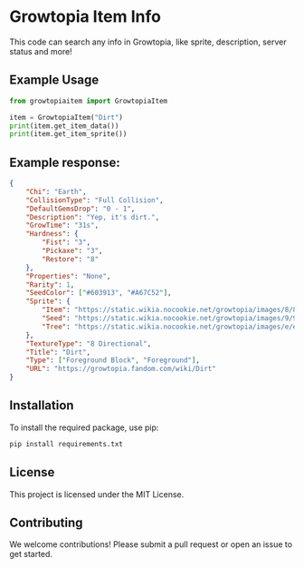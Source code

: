 # Growtopia Item Info

This code can search any info in Growtopia, like sprite, description, server status and more!

## Example Usage

```python
from growtopiaitem import GrowtopiaItem

item = GrowtopiaItem("Dirt")
print(item.get_item_data())
print(item.get_item_sprite())
```

## Example response:
```json
{
    "Chi": "Earth",
    "CollisionType": "Full Collision",
    "DefaultGemsDrop": "0 - 1",
    "Description": "Yep, it's dirt.",
    "GrowTime": "31s",
    "Hardness": {
        "Fist": "3",
        "Pickaxe": "3",
        "Restore": "8"
    },
    "Properties": "None",
    "Rarity": 1,
    "SeedColor": ["#603913", "#A67C52"],
    "Sprite": {
        "Item": "https://static.wikia.nocookie.net/growtopia/images/8/8f/ItemSprites.png/revision/latest/window-crop/width/32/x-offset/3456/y-offset/160/window-width/32/window-height/32?format=png&fill=cb-20241001123445",
        "Seed": "https://static.wikia.nocookie.net/growtopia/images/9/9c/SeedSprites.png/revision/latest/window-crop/width/16/x-offset/1728/y-offset/80/window-width/16/window-height/16?format=png&fill=cb-20241001123445",
        "Tree": "https://static.wikia.nocookie.net/growtopia/images/e/e5/TreeSprites.png/revision/latest/window-crop/width/32/x-offset/3456/y-offset/160/window-width/32/window-height/32?format=png&fill=cb-20241001123445"
    },
    "TextureType": "8 Directional",
    "Title": "Dirt",
    "Type": ["Foreground Block", "Foreground"],
    "URL": "https://growtopia.fandom.com/wiki/Dirt"
}
```

## Installation

To install the required package, use pip:

```sh
pip install requirements.txt
```

## License

This project is licensed under the MIT License.

## Contributing

We welcome contributions! Please submit a pull request or open an issue to get started.

